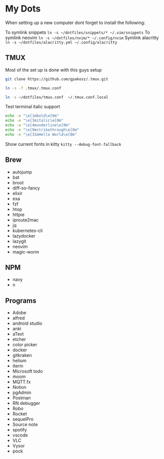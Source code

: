 # My Dots

When setting up a new computer dont forget to install the following:

To symlink snippets `ln -s ~/dotfiles/snippets/* ~/.vim/snippets`
To symlink neovim `ln -s ~/dotfiles/nvim/* ~/.config/nvim`
Symlink alacritty `ln -s ~/dotfiles/alacritty.yml ~/.config/alacritty`

## TMUX

Most of the set up is done with this guys setup

```bash
git clone https://github.com/gpakosz/.tmux.git

ln -s -f .tmux/.tmux.conf

ln -s ~/dotfiles/tmux.conf  ~/.tmux.conf.local
```
Test terminal italic support

```bash
echo -e "\e[1mbold\e[0m"
echo -e "\e[3mitalic\e[0m"
echo -e "\e[4munderline\e[0m"
echo -e "\e[9mstrikethrough\e[0m"
echo -e "\e[31mHello World\e[0m"
```
Show current fonts in kitty `kitty --debug-font-fallback`

## Brew

- autojump
- bat
- broot
- diff-so-fancy
- elixir
- exa
- fzf
- htop
- httpie
- iproute2mac
- jq
- kubernetes-cli
- lazydocker
- lazygit
- neovim
- magic-worm


## NPM

- navy
- n

## Programs

- Adobe
- alfred
- android studio
- anki
- aText
- etcher
- color picker
- docker
- gitkraken
- helium
- iterm
- Microsoft todo
- moom
- MQTT.fx
- Notion
- pgAdmin
- Postman
- RN debugger
- Robo
- Rocket
- sequelPro
- Source note
- spotify
- vscode
- VLC
- Vysor
- pock
